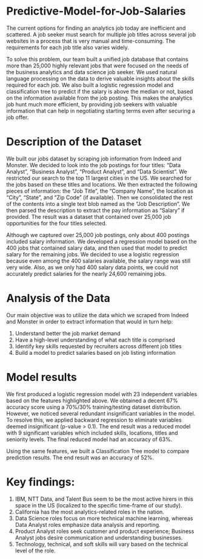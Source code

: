 # Predictive-Model-for-Job-Salaries
The current options for finding an analytics job today are inefficient and scattered. A job seeker
must search for multiple job titles across several job websites in a process that is very manual and
time-consuming. The requirements for each job title also varies widely.

To solve this problem, our team built a unified job database that contains more than 25,000 highly relevant jobs that were focused on the needs of the business analytics and data science job seeker. We used natural language processing on the data to derive valuable insights about the skills required for each job. We also built a logistic regression model and classification tree to predict if the salary is above the median or not, based on the information available from the job posting. This makes the analytics job hunt much more efficient, by providing job seekers with valuable information that can help in negotiating starting terms even after securing a job offer.

# Description of the Dataset
We built our jobs dataset by scraping job information from Indeed and Monster. We decided to
look into the job postings for four titles: “Data Analyst”, “Business Analyst”, “Product Analyst”, and
“Data Scientist”. We restricted our search to the top 11 largest cities in the US. We searched for the jobs
based on these titles and locations. We then extracted the following pieces of information: the “Job
Title”, the “Company Name”, the location as “City”, “State”, and “Zip Code” (if available). Then we
consolidated the rest of the contents into a single text blob named as the “Job Description”. We then
parsed the description to extract the pay information as “Salary” if provided. The result was a dataset
that contained over 25,000 job opportunities for the four titles selected.

Although we captured over 25,000 job postings, only about 400 postings included salary information. We developed a regression model based on the 400 jobs that contained salary data, and then used that model to predict salary for the remaining jobs. We decided to use a logistic regression because even among the 400 salaries available, the salary range was still very wide. Also, as we only had 400 salary data points, we could not accurately predict salaries for the nearly 24,600 remaining jobs.

# Analysis of the Data
Our main objective was to utilize the data which we scraped from Indeed and Monster in order to extract information that would in turn help:
1. Understand better the job market demand
2. Have a high-level understanding of what each title is comprised
3. Identify key skills requested by recruiters across different job titles
4. Build a model to predict salaries based on job listing information

# Model results
We first produced a logistic regression model with 23 independent variables based on the features highlighted above. We obtained a decent 67% accuracy score using a 70%/30% training/testing dataset distribution. However, we noticed several redundant insignificant variables in the model. To resolve this, we applied backward regression to eliminate variables deemed insignificant (p-value > 0.1). The end result was a reduced model with 9 significant variables which included skills, locations, titles and seniority levels. The final reduced model had an accuracy of 63%.

Using the same features, we built a Classification Tree model to compare prediction results. The
end result was an accuracy of 52%.

# Key findings:
1. IBM, NTT Data, and Talent Bus seem to be the most active hirers in this space in the US (localized to the specific time-frame of our study).
2. California has the most analytics-related roles in the nation.
3. Data Science roles focus on more technical machine learning, whereas Data Analyst roles emphasize data analysis and reporting.
4. Product Analyst roles seek customer and product experience; Business Analyst jobs desire communication and understanding businesses.
5. Technology, technical, and soft skills will vary based on the technical level of the role.
